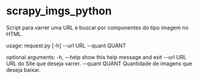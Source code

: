 # scrapy_imgs_python
Script para varrer uma URL e buscar por componentes do tipo imagem no HTML.


usage: request.py [-h] --url URL --quant QUANT

optional arguments:
  -h, --help     show this help message and exit
  --url URL      URL do Site que deseja varrer.
  --quant QUANT  Quantidade de imagens que deseja baixar.
